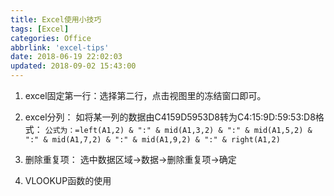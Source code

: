 ```yaml
---
title: Excel使用小技巧
tags: [Excel]
categories: Office
abbrlink: 'excel-tips'
date: 2018-06-19 22:02:03
updated: 2018-09-02 15:43:00
---
```


1. excel固定第一行：选择第二行，点击视图里的冻结窗口即可。

2. excel分列：
	如将某一列的数据由C4159D5953D8转为C4:15:9D:59:53:D8格式：
	```公式为：=left(A1,2) & ":" & mid(A1,3,2) & ":" & mid(A1,5,2) & ":" & mid(A1,7,2) & ":" & mid(A1,9,2) & ":" & right(A1,2)```

3. 删除重复项：
    选中数据区域->数据->删除重复项->确定
    
4. VLOOKUP函数的使用